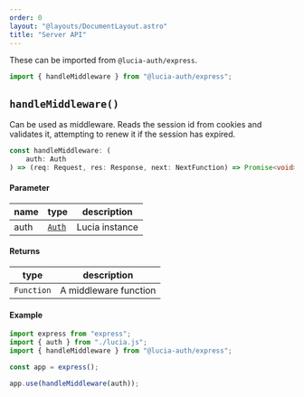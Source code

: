 ```yaml
---
order: 0
layout: "@layouts/DocumentLayout.astro"
title: "Server API"
---
```


These can be imported from `@lucia-auth/express`.

```ts
import { handleMiddleware } from "@lucia-auth/express";
```

## `handleMiddleware()`

Can be used as middleware. Reads the session id from cookies and validates it, attempting to renew it if the session has expired.

```ts
const handleMiddleware: (
	auth: Auth
) => (req: Request, res: Response, next: NextFunction) => Promise<void>;
```

#### Parameter

| name | type                                        | description    |
| ---- | ------------------------------------------- | -------------- |
| auth | [`Auth`](/reference/types/lucia-types#auth) | Lucia instance |

#### Returns

| type       | description           |
| ---------- | --------------------- |
| `Function` | A middleware function |

#### Example

```ts
import express from "express";
import { auth } from "./lucia.js";
import { handleMiddleware } from "@lucia-auth/express";

const app = express();

app.use(handleMiddleware(auth));
```
